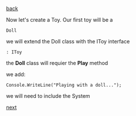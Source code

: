 [back](./page02.md)

Now let's create a Toy. Our first toy will be a 

```
Doll
```

we will extend the Doll class with the IToy interface

```
: IToy
```

the **Doll** class will requier the **Play** method

we add:

```
Console.WriteLine("Playing with a doll...");
```

we will need to include the System



[next](./page04.md)

